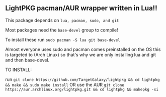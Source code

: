 ## LightPKG pacman/AUR wrapper written in Lua!!

This package depends on `lua, pacman, sudo, and git`

Most packages need the `base-devel` group to compile!

To install these run `sudo pacman -S lua git base-devel` 

Almost everyone uses sudo and pacman comes preinstalled on the OS this is targeted to (Arch Linux) so that's why we are only installing lua and git and then base-devel.

TO INSTALL:

run ``git clone https://github.com/TargetGalaxy/lightpkg && cd lightpkg && make && sudo make install``
OR use the AUR `git clone https://aur.archlinux.org/lightpkg.git && cd lightpkg && makepkg -si`
